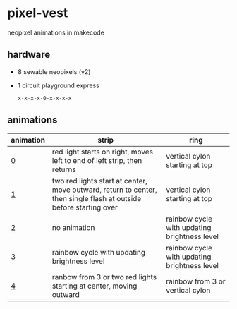 # pixel-vest
neopixel animations in makecode


## hardware
* 8 sewable neopixels (v2)
* 1 circuit playground express

    `x-x-x-x-0-x-x-x-x`


## animations

| animation | strip | ring |
|---------- | ------| -----|
| [0](https://github.com/ntno/neopixelvest/blob/master/animations/0.ts) | red light starts on right, moves left to end of left strip, then returns | vertical cylon starting at top  |
| [1](https://github.com/ntno/neopixelvest/blob/master/animations/1.ts) | two red lights start at center, move outward, return to center, then single flash at outside before starting over | vertical cylon starting at top |
| [2](https://github.com/ntno/neopixelvest/blob/master/animations/2.ts) | no animation | rainbow cycle with updating brightness level|
| [3](https://github.com/ntno/neopixelvest/blob/master/animations/3.ts) | rainbow cycle with updating brightness level | rainbow cycle with updating brightness level|
| [4](https://github.com/ntno/neopixelvest/blob/master/animations/4.ts) | ranbow from 3 or two red lights starting at center, moving outward |  rainbow from 3 or vertical cylon |
